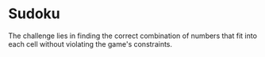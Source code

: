 # Sudoku
The challenge lies in finding the correct combination of numbers that fit into each cell without violating the game's constraints.
